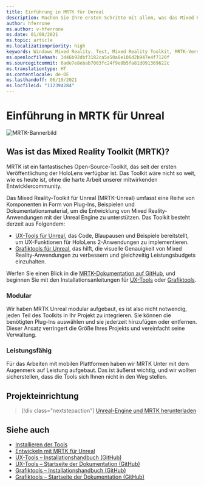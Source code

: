 ```yaml
---
title: Einführung in MRTK für Unreal
description: Machen Sie Ihre ersten Schritte mit allem, was das Mixed Reality-Toolkit für Unreal für neue Mixed Reality-Entwickler bereithält.
author: hferrone
ms.author: v-hferrone
ms.date: 01/08/2021
ms.topic: article
ms.localizationpriority: high
keywords: Windows Mixed Reality, Test, Mixed Reality Toolkit, MRTK-Version 2, MRTK, Tools, SDK, HoloLens, HoloLens 2, Mixed Reality-Headset, Windows Mixed Reality-Headset, Virtual Reality-Headset, plattformübergreifend
ms.openlocfilehash: 3d46b92dbf3182ca5a50a8e106d2b947e4f7120f
ms.sourcegitcommit: 6ade7e8ebab7003fc24f9e0b5fa81d091369622c
ms.translationtype: HT
ms.contentlocale: de-DE
ms.lasthandoff: 06/19/2021
ms.locfileid: "112394284"
---
```

# <a name="introducing-mrtk-for-unreal"></a>Einführung in MRTK für Unreal

![MRTK-Bannerbild](../../design/images/MRTK_UX_Hero.png)

## <a name="what-is-mixed-reality-toolkit-mrtk"></a>Was ist das Mixed Reality Toolkit (MRTK)?

MRTK ist ein fantastisches Open-Source-Toolkit, das seit der ersten Veröffentlichung der HoloLens verfügbar ist. Das Toolkit wäre nicht so weit, wie es heute ist, ohne die harte Arbeit unserer mitwirkenden Entwicklercommunity. 

Das Mixed Reality-Toolkit für Unreal (MRTK-Unreal) umfasst eine Reihe von Komponenten in Form von Plug-Ins, Beispielen und Dokumentationsmaterial, um die Entwicklung von Mixed Reality-Anwendungen mit der Unreal Engine zu unterstützen. Das Toolkit besteht derzeit aus Folgendem:
* [UX-Tools für Unreal](https://github.com/microsoft/MixedReality-UXTools-Unreal), das Code, Blaupausen und Beispiele bereitstellt, um UX-Funktionen für HoloLens 2-Anwendungen zu implementieren.
* [Grafiktools für Unreal](https://github.com/microsoft/MixedReality-GraphicsTools-Unreal), das hilft, die visuelle Genauigkeit von Mixed Reality-Anwendungen zu verbessern und gleichzeitig Leistungsbudgets einzuhalten.

Werfen Sie einen Blick in die [MRTK-Dokumentation auf GitHub](https://microsoft.github.io/MixedReality-UXTools-Unreal/README.html), und beginnen Sie mit den Installationsanleitungen für [UX-Tools](https://microsoft.github.io/MixedReality-UXTools-Unreal/Docs/Installation.html) oder [Grafiktools](https://github.com/microsoft/MixedReality-GraphicsTools-Unreal/blob/main/Docs/Installation.md).

### <a name="modular"></a>Modular

Wir haben MRTK Unreal modular aufgebaut, es ist also nicht notwendig, jeden Teil des Toolkits in Ihr Projekt zu integrieren. Sie können die benötigten Plug-Ins auswählen und sie jederzeit hinzufügen oder entfernen. Dieser Ansatz verringert die Größe Ihres Projekts und vereinfacht seine Verwaltung.  

### <a name="performant"></a>Leistungsfähig

Für das Arbeiten mit mobilen Plattformen haben wir MRTK Unter mit dem Augenmerk auf Leistung aufgebaut. Das ist äußerst wichtig, und wir wollten sicherstellen, dass die Tools sich Ihnen nicht in den Weg stellen.

## <a name="project-setup"></a>Projekteinrichtung

> [!div class="nextstepaction"]
> [Unreal-Engine und MRTK herunterladen](unreal-project-setup.md)

## <a name="see-also"></a>Siehe auch

* [Installieren der Tools](../install-the-tools.md)
* [Entwickeln mit MRTK für Unreal](unreal-development-overview.md)
* [UX-Tools – Installationshandbuch (GitHub)](https://microsoft.github.io/MixedReality-UXTools-Unreal/Docs/Installation.html)
* [UX-Tools – Startseite der Dokumentation (GitHub)](https://microsoft.github.io/MixedReality-UXTools-Unreal/README.html)
* [Grafiktools – Installationshandbuch (GitHub)](https://github.com/microsoft/MixedReality-GraphicsTools-Unreal/blob/main/Docs/Installation.md)
* [Grafiktools – Startseite der Dokumentation (GitHub)](https://github.com/microsoft/MixedReality-GraphicsTools-Unreal/)